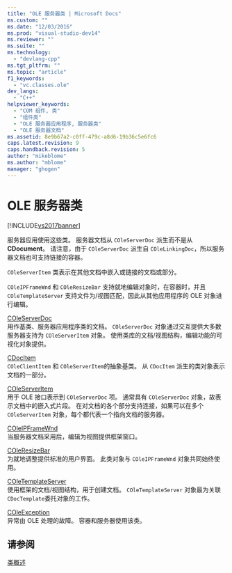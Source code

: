 ```yaml
---
title: "OLE 服务器类 | Microsoft Docs"
ms.custom: ""
ms.date: "12/03/2016"
ms.prod: "visual-studio-dev14"
ms.reviewer: ""
ms.suite: ""
ms.technology: 
  - "devlang-cpp"
ms.tgt_pltfrm: ""
ms.topic: "article"
f1_keywords: 
  - "vc.classes.ole"
dev_langs: 
  - "C++"
helpviewer_keywords: 
  - "COM 组件, 类"
  - "组件类"
  - "OLE 服务器应用程序, 服务器类"
  - "OLE 服务器文档"
ms.assetid: 8e9b67a2-c0ff-479c-a8d6-19b36c5e6fc6
caps.latest.revision: 9
caps.handback.revision: 5
author: "mikeblome"
ms.author: "mblome"
manager: "ghogen"
---
```

# OLE 服务器类
[!INCLUDE[vs2017banner](../assembler/inline/includes/vs2017banner.md)]

服务器应用使用这些类。  服务器文档从 `COleServerDoc` 派生而不是从 **CDocument**。  请注意，由于 `COleServerDoc` 派生自 `COleLinkingDoc`，所以服务器文档也可支持链接的容器。  
  
 `COleServerItem` 类表示在其他文档中嵌入或链接的文档或部分。  
  
 `COleIPFrameWnd` 和 `COleResizeBar` 支持就地编辑对象时，在容器时，并且 `COleTemplateServer` 支持文件为\/视图匹配，因此从其他应用程序的 OLE 对象进行编辑。  
  
 [COleServerDoc](../mfc/reference/coleserverdoc-class.md)  
 用作基类、服务器应用程序类的文档。  `COleServerDoc` 对象通过交互提供大多数服务器支持为 `COleServerItem` 对象。  使用类库的文档\/视图结构，编辑功能的可视化对象提供。  
  
 [CDocItem](../mfc/reference/cdocitem-class.md)  
 `COleClientItem` 和 `COleServerItem`的抽象基类。  从 `CDocItem` 派生的类对象表示文档的一部分。  
  
 [COleServerItem](../mfc/reference/coleserveritem-class.md)  
 用于 OLE 接口表示到 `COleServerDoc` 项。  通常具有 `COleServerDoc` 对象，故表示文档中的嵌入式片段。  在对文档的各个部分支持连接，如果可以在多个 `COleServerItem` 对象，每个都代表一个指向文档的服务器。  
  
 [COleIPFrameWnd](../mfc/reference/coleipframewnd-class.md)  
 当服务器文档采用后，编辑为视图提供框架窗口。  
  
 [COleResizeBar](../mfc/reference/coleresizebar-class.md)  
 为就地调整提供标准的用户界面。  此类对象与 `COleIPFrameWnd` 对象共同始终使用。  
  
 [COleTemplateServer](../mfc/reference/coletemplateserver-class.md)  
 使用框架的文档\/视图结构，用于创建文档。  `COleTemplateServer` 对象最为关联 `CDocTemplate`委托对象的工作。  
  
 [COleException](../mfc/reference/coleexception-class.md)  
 异常由 OLE 处理的故障。  容器和服务器使用该类。  
  
## 请参阅  
 [类概述](../mfc/class-library-overview.md)